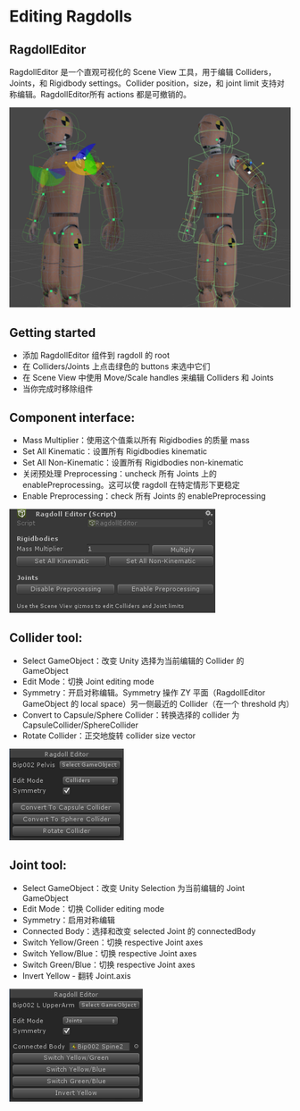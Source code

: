 # Editing Ragdolls

## RagdollEditor

RagdollEditor 是一个直观可视化的 Scene View 工具，用于编辑 Colliders，Joints，和 Rigidbody settings。Collider position，size，和 joint limit 支持对称编辑。RagdollEditor所有 actions 都是可撤销的。

![RagdollEditorScene](Image/RagdollEditorScene.png)

## Getting started

- 添加 RagdollEditor 组件到 ragdoll 的 root
- 在 Colliders/Joints 上点击绿色的 buttons 来选中它们
- 在 Scene View 中使用 Move/Scale handles 来编辑 Colliders 和 Joints
- 当你完成时移除组件

## Component interface:

- Mass Multiplier：使用这个值乘以所有 Rigidbodies 的质量 mass
- Set All Kinematic：设置所有 Rigidbodies kinematic
- Set All Non-Kinematic：设置所有 Rigidbodies non-kinematic
- 关闭预处理 Preprocessing：uncheck 所有 Joints 上的 enablePreprocessing。这可以使 ragdoll 在特定情形下更稳定
- Enable Preprocessing：check 所有 Joints 的 enablePreprocessing

![RagdollEditor](Image/RagdollEditor.png)

## Collider tool:

- Select GameObject：改变 Unity 选择为当前编辑的 Collider 的 GameObject
- Edit Mode：切换 Joint editing mode
- Symmetry：开启对称编辑。Symmetry 操作 ZY 平面（RagdollEditor GameObject 的 local space）另一侧最近的 Collider（在一个 threshold 内）
- Convert to Capsule/Sphere Collider：转换选择的 collider 为 CapsuleCollider/SphereCollider
- Rotate Collider：正交地旋转 collider size vector

![RagdollEditorColliders](Image/RagdollEditorColliders.png)

## Joint tool:

- Select GameObject：改变 Unity Selection 为当前编辑的 Joint GameObject
- Edit Mode：切换 Collider editing mode
- Symmetry：启用对称编辑
- Connected Body：选择和改变 selected Joint 的 connectedBody
- Switch Yellow/Green：切换 respective Joint axes
- Switch Yellow/Blue：切换 respective Joint axes
- Switch Green/Blue：切换 respective Joint axes
- Invert Yellow - 翻转 Joint.axis

![RagdollEditorJoints](Image/RagdollEditorJoints.png)
